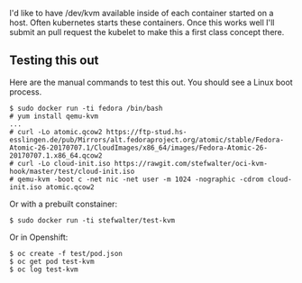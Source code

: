 I'd like to have /dev/kvm available inside of each container started on
a host. Often kubernetes starts these containers. Once this works well
I'll submit an pull request the kubelet to make this a first class
concept there.

## Testing this out

Here are the manual commands to test this out. You should see a Linux boot process.

    $ sudo docker run -ti fedora /bin/bash
    # yum install qemu-kvm
    ...
    # curl -Lo atomic.qcow2 https://ftp-stud.hs-esslingen.de/pub/Mirrors/alt.fedoraproject.org/atomic/stable/Fedora-Atomic-26-20170707.1/CloudImages/x86_64/images/Fedora-Atomic-26-20170707.1.x86_64.qcow2
    # curl -Lo cloud-init.iso https://rawgit.com/stefwalter/oci-kvm-hook/master/test/cloud-init.iso
    # qemu-kvm -boot c -net nic -net user -m 1024 -nographic -cdrom cloud-init.iso atomic.qcow2

Or with a prebuilt constainer:

    $ sudo docker run -ti stefwalter/test-kvm

Or in Openshift:

    $ oc create -f test/pod.json
    $ oc get pod test-kvm
    $ oc log test-kvm

